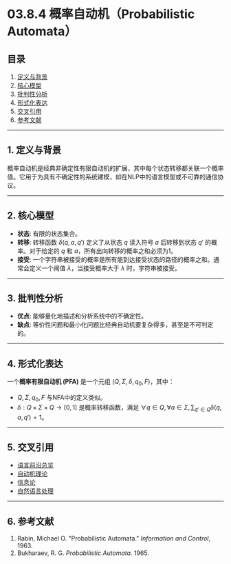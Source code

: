# 03.8.4 概率自动机（Probabilistic Automata）

## 目录

1.  [定义与背景](#1-定义与背景)
2.  [核心模型](#2-核心模型)
3.  [批判性分析](#3-批判性分析)
4.  [形式化表达](#4-形式化表达)
5.  [交叉引用](#5-交叉引用)
6.  [参考文献](#6-参考文献)

---

## 1. 定义与背景

概率自动机是经典非确定性有限自动机的扩展，其中每个状态转移都关联一个概率值。它用于为具有不确定性的系统建模，如在NLP中的语言模型或不可靠的通信协议。

---

## 2. 核心模型

-   **状态**: 有限的状态集合。
-   **转移**: 转移函数 $\delta(q, a, q')$ 定义了从状态 $q$ 读入符号 $a$ 后转移到状态 $q'$ 的概率。对于给定的 $q$ 和 $a$，所有出向转移的概率之和必须为1。
-   **接受**: 一个字符串被接受的概率是所有能到达接受状态的路径的概率之和。通常会定义一个阈值 $\lambda$，当接受概率大于 $\lambda$ 时，字符串被接受。

---

## 3. 批判性分析

-   **优点**: 能够量化地描述和分析系统中的不确定性。
-   **缺点**: 等价性问题和最小化问题比经典自动机要复杂得多，甚至是不可判定的。

---

## 4. 形式化表达

一个**概率有限自动机 (PFA)** 是一个元组 $(Q, \Sigma, \delta, q_0, F)$，其中：
-   $Q, \Sigma, q_0, F$ 与NFA中的定义类似。
-   $\delta: Q \times \Sigma \times Q \to [0, 1]$ 是概率转移函数，满足 $\forall q \in Q, \forall a \in \Sigma, \sum_{q' \in Q} \delta(q, a, q') = 1$。

---

## 5. 交叉引用

-   [语言前沿总览](./README.md)
-   [自动机理论](../01_Automata_Theory/README.md)
-   [信息论](../../15_Information_Theory/README.md)
-   [自然语言处理](../03.7_Language_Applications/03.7.2_Natural_Language_Processing.md)

---

## 6. 参考文献

1.  Rabin, Michael O. "Probabilistic Automata." *Information and Control*, 1963.
2.  Bukharaev, R. G. *Probabilistic Automata*. 1965. 